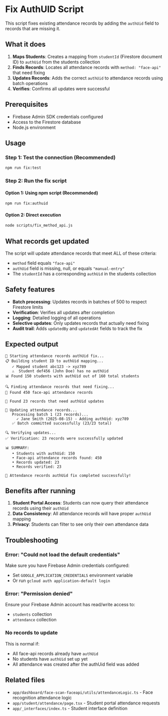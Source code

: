 # Fix AuthUID Script

This script fixes existing attendance records by adding the `authUid` field to records that are missing it.

## What it does

1. **Maps Students**: Creates a mapping from `studentId` (Firestore document ID) to `authUid` from the students collection
2. **Finds Records**: Locates all attendance records with `method: "face-api"` that need fixing
3. **Updates Records**: Adds the correct `authUid` to attendance records using batch operations
4. **Verifies**: Confirms all updates were successful

## Prerequisites

- Firebase Admin SDK credentials configured
- Access to the Firestore database
- Node.js environment

## Usage

### Step 1: Test the connection (Recommended)
```bash
npm run fix:test
```

### Step 2: Run the fix script
#### Option 1: Using npm script (Recommended)
```bash
npm run fix:authuid
```

#### Option 2: Direct execution
```bash
node scripts/fix_method_api.js
```

## What records get updated

The script will update attendance records that meet ALL of these criteria:
- `method` field equals `"face-api"`
- `authUid` field is missing, null, or equals `"manual-entry"`
- The `studentId` has a corresponding `authUid` in the students collection

## Safety features

- **Batch processing**: Updates records in batches of 500 to respect Firestore limits
- **Verification**: Verifies all updates after completion
- **Logging**: Detailed logging of all operations
- **Selective updates**: Only updates records that actually need fixing
- **Audit trail**: Adds `updatedBy` and `updatedAt` fields to track the fix

## Expected output

```
🚀 Starting attendance records authUid fix...
📋 Building student ID to authUid mapping...
   ✓ Mapped student abc123 -> xyz789
   ⚠️  Student def456 (John Doe) has no authUid
📊 Found 150 students with authUid out of 160 total students

🔍 Finding attendance records that need fixing...
📝 Found 450 face-api attendance records

🔧 Found 23 records that need authUid updates

📝 Updating attendance records...
   Processing batch 1 (23 records)...
     ✓ Jane Smith (2025-08-15) - Adding authUid: xyz789
   ✅ Batch committed successfully (23/23 total)

🔍 Verifying updates...
✅ Verification: 23 records were successfully updated

📊 SUMMARY:
   • Students with authUid: 150
   • Face-api attendance records found: 450
   • Records updated: 23
   • Records verified: 23

🎉 Attendance records authUid fix completed successfully!
```

## Benefits after running

1. **Student Portal Access**: Students can now query their attendance records using their `authUid`
2. **Data Consistency**: All attendance records will have proper `authUid` mapping
3. **Privacy**: Students can filter to see only their own attendance data

## Troubleshooting

### Error: "Could not load the default credentials"
Make sure you have Firebase Admin credentials configured:
- Set `GOOGLE_APPLICATION_CREDENTIALS` environment variable
- Or run `gcloud auth application-default login`

### Error: "Permission denied"
Ensure your Firebase Admin account has read/write access to:
- `students` collection
- `attendance` collection

### No records to update
This is normal if:
- All face-api records already have `authUid`
- No students have `authUid` set up yet
- All attendance was created after the authUid field was added

## Related files

- `app/dashboard/face-scan-faceapi/utils/attendanceLogic.ts` - Face recognition attendance logic
- `app/student/attendance/page.tsx` - Student portal attendance requests
- `app/_interfaces/index.ts` - Student interface definition

